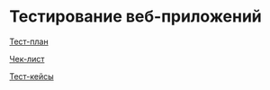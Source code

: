 # Тестирование веб-приложений

[Тест-план](https://docs.google.com/spreadsheets/d/18lyrBzr2XeMDyyzS4mXMTGKSYsWFH0E4NV8tkpKYiMo/edit?usp=sharing)

[Чек-лист](https://docs.google.com/spreadsheets/d/19BXA_ioYF5qohaxTT9GloSPXeIctaZcd9UeeyI-XbZE/edit?gid=1913926037#gid=1913926037)

[Тест-кейсы](https://app.qase.io/project/G8?author=242&previewMode=side&suite=178&tab=)
